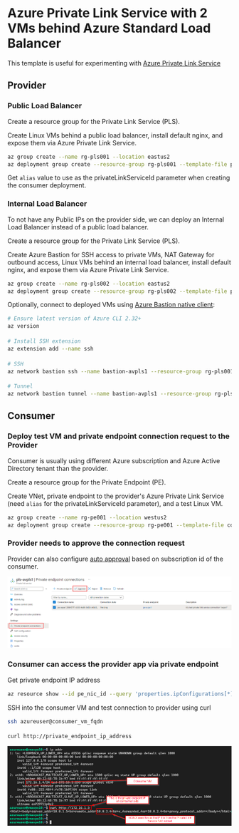 # Azure Private Link Service with 2 VMs behind Azure Standard Load Balancer

This template is useful for experimenting with [Azure Private Link Service](https://docs.microsoft.com/azure/private-link/private-link-service-overview)

## Provider

### Public Load Balancer

Create a resource group for the Private Link Service (PLS).

Create Linux VMs behind a public load balancer, install default nginx, and expose them via Azure Private Link Service.

```bash
az group create --name rg-pls001 --location eastus2
az deployment group create --resource-group rg-pls001 --template-file provider-public-load-balancer/main.bicep --parameter vmSize=Standard_D2s_v5 instanceCount=2 authenticationType=password -o json --query "properties.outputs"
```

Get `alias` value to use as the privateLinkServiceId parameter when creating the consumer deployment.

### Internal Load Balancer

To not have any Public IPs on the provider side, we can deploy an Internal Load Balancer instead of a public load balancer.

Create a resource group for the Private Link Service (PLS).

Create Azure Bastion for SSH access to private VMs, NAT Gateway for outbound access, Linux VMs behind an internal load balancer, install default nginx, and expose them via Azure Private Link Service.

```bash
az group create --name rg-pls002 --location eastus2
az deployment group create --resource-group rg-pls002 --template-file provider-internal-load-balancer/main.bicep --parameter vmSize=Standard_D2s_v5 instanceCount=2 authenticationType=password -o json --query "properties.outputs"
```

Optionally, connect to deployed VMs using [Azure Bastion native client](https://docs.microsoft.com/azure/bastion/connect-native-client-windows):

```bash
# Ensure latest version of Azure CLI 2.32+
az version

# Install SSH extension
az extension add --name ssh

# SSH
az network bastion ssh --name bastion-avpls1 --resource-group rg-pls001 --target-resource-id /subscriptions/c9c8ae57-acdb-48a9-99f8-d57704f18dee/resourceGroups/rg-pls001/providers/Microsoft.Compute/virtualMachines/vmavpls10 --auth-type password --username azureuser

# Tunnel
az network bastion tunnel --name bastion-avpls1 --resource-group rg-pls001 --target-resource-id /subscriptions/c9c8ae57-acdb-48a9-99f8-d57704f18dee/resourceGroups/rg-pls001/providers/Microsoft.Compute/virtualMachines/vmavpls10 --resource-port 22 --port 22
```

## Consumer

### Deploy test VM and private endpoint connection request to the Provider

Consumer is usually using different Azure subscription and Azure Active Directory tenant than the provider.

Create a resource group for the Private Endpoint (PE).

Create VNet, private endpoint to the provider's Azure Private Link Service (need `alias` for the privateLinkServiceId parameter), and a test Linux VM.

```bash
az group create --name rg-pe001 --location westus2
az deployment group create --resource-group rg-pe001 --template-file consumer/main.bicep --parameter vmSize=Standard_D2s_v5 instanceCount=1 authenticationType=password -o json --query "properties.outputs"
```

### Provider needs to approve the connection request

Provider can also configure [auto approval](https://docs.microsoft.com/azure/private-link/private-link-service-overview#properties) based on subscription id of the consumer.

![Provider needs to approve the private endpoint connection request](images/pls-pec-approve.png)

### Consumer can access the provider app via private endpoint

Get private endpoint IP address

```bash
az resource show --id pe_nic_id --query 'properties.ipConfigurations[*].properties.privateIPAddress'
```

SSH into the consumer VM and test connection to provider using curl

```bash
ssh azureuser@consumer_vm_fqdn

curl http://private_endpoint_ip_address
```

![Consumer curl test via private endpoint IP](images/consumer-curl.png)